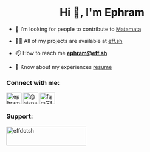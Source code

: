 <h1 align="center">Hi 👋, I'm Ephram</h1>

- 🤝 I’m looking for people to contribute to [Matamata](https://github.com/Matamata-Animator/Matamata)

- 👨‍💻 All of my projects are available at [eff.sh](https://eff.sh)

- 📫 How to reach me [**ephram@eff.sh**](mailto:ephram@eff.sh)

- 📄 Know about my experiences [resume](https://eff.sh/resume.pdf)

<h3 align="left">Connect with me:</h3>
<p align="left">
<a href="https://linkedin.com/in/ephramcukier" target="blank"><img align="center" src="https://raw.githubusercontent.com/rahuldkjain/github-profile-readme-generator/master/src/images/icons/Social/linked-in-alt.svg" alt="ephramcukier" height="30" width="40" /></a>
<a href="http://www.youtube.com/channel/UC6NT7CHGhDfkamfMZswuXVQ" target="blank"><img align="center" src="https://raw.githubusercontent.com/rahuldkjain/github-profile-readme-generator/master/src/images/icons/Social/youtube.svg" alt="@aispawn" height="30" width="40" /></a>
<a href="https://discord.gg/fqmG3n6" target="blank"><img align="center" src="https://raw.githubusercontent.com/rahuldkjain/github-profile-readme-generator/master/src/images/icons/Social/discord.svg" alt="fqmG3n6" height="30" width="40" /></a>
</p>

<h3 align="left">Support:</h3>
<p><a href="https://ko-fi.com/effdotsh"> <img align="left" src="https://cdn.ko-fi.com/cdn/kofi3.png?v=3" height="50" width="210" alt="effdotsh" /></a></p><br><br>
